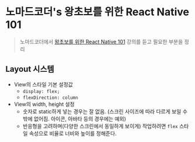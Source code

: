 # 노마드코더's 왕초보를 위한 React Native 101

> 노마드코더에서 [왕초보를 위한 React Native 101](https://nomadcoders.co/react-native-for-beginners/lobby) 강의를 듣고 필요한 부분을 정리

## Layout 시스템

- View의 스타일 기본 설정값
  - `display: flex;`
  - `flexDirection: column`
- View의 width, height 설정
  - 숫자로 static하게 넣는 경우는 잘 없음. (스크린 사이즈에 따라 다르게 보일 수 밖에 없어짐. 아이콘, 아바타 등의 경우에는 예외)
  - 반응형을 고려하며(다양한 스크린에서 동일하게 보이게) 작업하려면 `flex` 스타일 속성으로 비율로 너비와 높이를 정해준다.

